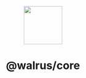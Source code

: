 <p align="center">
  <a href="https://github.com/walrusjs">
    <img width="100" src="https://avatars0.githubusercontent.com/u/55735928?s=200&v=4">
  </a>
</p>

<h1 align="center">@walrus/core</h1>
